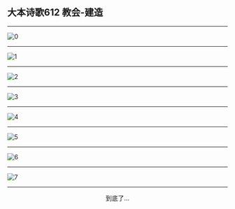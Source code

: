 
## 大本诗歌612 教会-建造
        
<div id="aplayer0"></div>

---

<img alt="0" data-original="/data/d0612/0.png">

---

<img alt="1" data-original="/data/d0612/1.png">

---

<img alt="2" data-original="/data/d0612/2.png">

---

<img alt="3" data-original="/data/d0612/3.png">

---

<img alt="4" data-original="/data/d0612/4.png">

---

<img alt="5" data-original="/data/d0612/5.png">

---

<img alt="6" data-original="/data/d0612/6.png">

---

<img alt="7" data-original="/data/d0612/7.png">

---

<p style="text-align: center">到底了...</p>

<script src="/js/dist-view.js"></script>

<script>
MAIN.id = 'd0612';
        
const ap0 = new APlayer({
    container: document.getElementById('aplayer0'),
    volume: 1,
    loop: 'none',
    preload: 'none',
    audio: [{
        name: '大本诗歌612.mp3',
        artist: '大本诗歌',
        url: 'https://res.wx.qq.com/voice/getvoice?mediaid=MzI0NTk3MDM5M18yMjQ3NDk1MjI3',
        cover: '/favicon'
    }]
});
</script>

